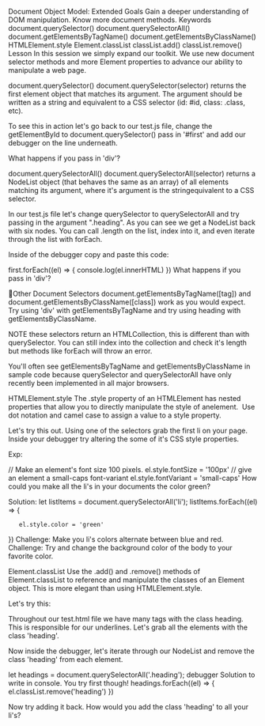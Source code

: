 Document Object Model: Extended
Goals
Gain a deeper understanding of DOM manipulation.
Know more document methods.
Keywords
document.querySelector()
document.querySelectorAll()
document.getElementsByTagName()
document.getElementsByClassName()
HTMLElement.style
Element.classList
classList.add()
classList.remove()
Lesson
In​ ​this​ ​session​ ​we​ ​simply​ ​expand​ ​our​ ​toolkit.​ ​We​ ​use​ ​new​ ​document​ ​selector​ ​methods​ ​and​ ​more Element​ ​properties​ ​to​ ​advance​ ​our​ ​ability​ ​to​ ​manipulate​ ​a​ ​web​ ​page.

document.querySelector()
document.querySelector(selector) returns the first element object that matches its argument. The argument should be written as a string and equivalent to a CSS selector (id: #id, class: .class, etc).

To see this in action let's go back to our test.js file, change the getElementById to document.querySelector() pass in '#first' and add our debugger on the line underneath.

What happens if you pass in 'div'?

document.querySelectorAll()
document.querySelectorAll(selector) returns​ ​a​ ​NodeList​ ​object​ (that behaves the same as an array) ​of​ ​all elements matching its argument, where it's argument is the​ ​string​ ​equivalent​ ​to​ ​a​ ​CSS​ ​selector.

In our test.js file let's change querySelector to querySelectorAll and try passing in the argument ".heading". As you can see we get a NodeList back with six nodes. You can call .length on the list, index into it, and even iterate through the list with forEach.

Inside of the debugger copy and paste this code:

first.forEach((el) => {
  console.log(el.innerHTML)
})
What happens if you pass in 'div'?

Other​ ​Document​ ​Selectors
document.getElementsByTagName([tag]) and document.getElementsByClassName([class])​​ ​work​ ​as​ ​you​ ​would​ ​expect. Try using 'div' with getElementsByTagName and try using heading with getElementsByClassName.

NOTE these selectors return an HTMLCollection, this is different than with querySelector. You can still index into the collection and check it's length but methods like forEach will throw an error.

You'll often see getElementsByTagName and getElementsByClassName in​ ​sample​ ​code​ ​because​ ​querySelector​​ ​and​ ​querySelectorAll have​ ​only​ ​recently​ ​been​ ​implemented​ ​in​ ​all​ ​major​ ​browsers.

HTMLElement.style
The​ ​.style​ ​property​ ​of​ ​an​ ​HTMLElement​ ​has​ ​nested​ ​properties​ ​that​ ​allow​ ​you​ ​to​ ​directly manipulate​ ​the​ ​style​ ​of​ ​an​ ​element. ​ ​Use​ ​dot​ ​notation​ ​and​ ​camel​ ​case​ ​to​ ​assign​ ​a​ ​value​ ​to​ ​a​ ​style property.

Let's try this out. Using one of the selectors grab the first li on your page. Inside your debugger try altering the some of it's CSS style properties.

Exp:

// Make an element's font size 100 pixels.
el.style.fontSize = '100px'
// give an element a small-caps font-variant
el.style.fontVariant = 'small-caps'
How could you make all the li's in your documents the color green?

 Solution:
let listItems = document.querySelectorAll('li');
  listItems.forEach((el) => {

       el.style.color = 'green'

  })
Challenge: Make you li's colors alternate between blue and red. Challenge: Try and change the background color of the body to your favorite color.

Element.classList
Use the .add() and .remove() methods of Element.classList to​ ​reference​ ​and manipulate the​ ​classes​ ​of​ ​an​ ​Element​ ​object.​ ​This​ ​is​ ​more​ ​elegant​ ​than​ ​using HTMLElement.style​.

Let's try this:

Throughout our test.html file we have many tags with the class heading. This is responsible for our underlines. Let's grab all the elements with the class 'heading'.

Now inside the debugger, let's iterate through our NodeList and remove the class 'heading' from each element.

let headings = document.querySelectorAll('.heading');
debugger
 Solution to write in console. You try first though!
headings.forEach((el) => {
el.classList.remove('heading')
})

Now try adding it back. How would you add the class 'heading' to all your li's?
